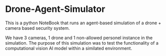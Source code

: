 # Drone-Agent-Simulator
This is a python NoteBook that runs an agent-based simulation of a drone + camera based security system.

We have 3 cameras, 1 drone and 1 non-allowed personel instance in the simulation. The purpose of this simulation was to test the functionality of a computational vision AI model within a similated environment.
